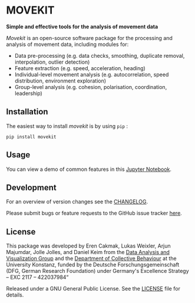 # MOVEKIT

**Simple and effective tools for the analysis of movement data**

*Movekit* is an open-source software package for the processing and analysis of movement data, including modules for:

- Data pre-processing (e.g. data checks, smoothing, duplicate removal, interpolation, outlier detection)
- Feature extraction (e.g. speed, acceleration, heading)
- Individual-level movement analysis (e.g. autocorrelation, speed distribution, environment exploration)
- Group-level analysis (e.g. cohesion, polarisation, coordination, leadership)

## Installation
The easiest way to install *movekit* is by using `pip` :

    pip install movekit

## Usage
You can view a demo of common features in this
[Jupyter Notebook](https://github.com/kiwiche/movekit/demo.ipynb).

## Development
For an overview of version changes see the [CHANGELOG](https://github.com/dbvis-ukon/movekit/blob/master/CHANGELOG.rst).

Please submit bugs or feature requests to the GitHub issue tracker [here](https://github.com/dbvis-ukon/movekit/issues).

## License
This package was developed by Eren Cakmak, Lukas Weixler, Arjun Majumdar, Jolle Jolles, and Daniel Keim from the [Data Analysis and Visualization Group](https://www.vis.uni-konstanz.de/) and the [Department of Collective Behaviour](http://collectivebehaviour.com) at the University Konstanz, funded by the Deutsche Forschungsgemeinschaft (DFG, German Research Foundation) under Germany's Excellence Strategy – EXC 2117 – 422037984“

Released under a GNU General Public License. See the [LICENSE](LICENSE) file for details.
